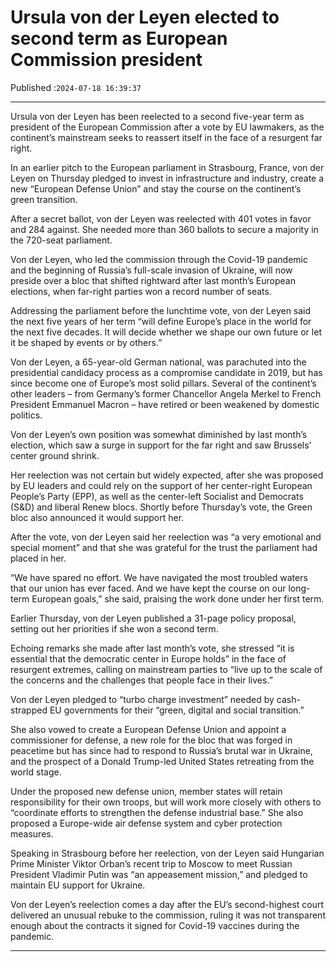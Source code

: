 # Ursula von der Leyen elected to second term as European Commission president

Published :`2024-07-18 16:39:37`

---

Ursula von der Leyen has been reelected to a second five-year term as president of the European Commission after a vote by EU lawmakers, as the continent’s mainstream seeks to reassert itself in the face of a resurgent far right.

In an earlier pitch to the European parliament in Strasbourg, France, von der Leyen on Thursday pledged to invest in infrastructure and industry, create a new “European Defense Union” and stay the course on the continent’s green transition.

After a secret ballot, von der Leyen was reelected with 401 votes in favor and 284 against. She needed more than 360 ballots to secure a majority in the 720-seat parliament.

Von der Leyen, who led the commission through the Covid-19 pandemic and the beginning of Russia’s full-scale invasion of Ukraine, will now preside over a bloc that shifted rightward after last month’s European elections, when far-right parties won a record number of seats.

Addressing the parliament before the lunchtime vote, von der Leyen said the next five years of her term “will define Europe’s place in the world for the next five decades. It will decide whether we shape our own future or let it be shaped by events or by others.”

Von der Leyen, a 65-year-old German national, was parachuted into the presidential candidacy process as a compromise candidate in 2019, but has since become one of Europe’s most solid pillars. Several of the continent’s other leaders – from Germany’s former Chancellor Angela Merkel to French President Emmanuel Macron – have retired or been weakened by domestic politics.

Von der Leyen’s own position was somewhat diminished by last month’s election, which saw a surge in support for the far right and saw Brussels’ center ground shrink.

Her reelection was not certain but widely expected, after she was proposed by EU leaders and could rely on the support of her center-right European People’s Party (EPP), as well as the center-left Socialist and Democrats (S&D) and liberal Renew blocs. Shortly before Thursday’s vote, the Green bloc also announced it would support her.

After the vote, von der Leyen said her reelection was “a very emotional and special moment” and that she was grateful for the trust the parliament had placed in her.

“We have spared no effort. We have navigated the most troubled waters that our union has ever faced. And we have kept the course on our long-term European goals,” she said, praising the work done under her first term.

Earlier Thursday, von der Leyen published a 31-page policy proposal, setting out her priorities if she won a second term.

Echoing remarks she made after last month’s vote, she stressed “it is essential that the democratic center in Europe holds” in the face of resurgent extremes, calling on mainstream parties to “live up to the scale of the concerns and the challenges that people face in their lives.”

Von der Leyen pledged to “turbo charge investment” needed by cash-strapped EU governments for their “green, digital and social transition.”

She also vowed to create a European Defense Union and appoint a commissioner for defense, a new role for the bloc that was forged in peacetime but has since had to respond to Russia’s brutal war in Ukraine, and the prospect of a Donald Trump-led United States retreating from the world stage.

Under the proposed new defense union, member states will retain responsibility for their own troops, but will work more closely with others to “coordinate efforts to strengthen the defense industrial base.” She also proposed a Europe-wide air defense system and cyber protection measures.

Speaking in Strasbourg before her reelection, von der Leyen said Hungarian Prime Minister Viktor Orban’s recent trip to Moscow to meet Russian President Vladimir Putin was “an appeasement mission,” and pledged to maintain EU support for Ukraine.

Von der Leyen’s reelection comes a day after the EU’s second-highest court delivered an unusual rebuke to the commission, ruling it was not transparent enough about the contracts it signed for Covid-19 vaccines during the pandemic.

---

